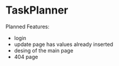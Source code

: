 # TaskPlanner
Planned Features:
- login
- update page has values already inserted
- desing of the main page
- 404 page